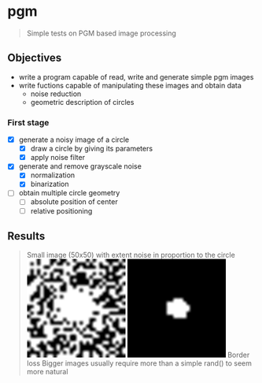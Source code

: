 # pgm
> Simple tests on PGM based image processing

## Objectives

* write a program capable of read, write and generate simple pgm images
* write fuctions capable of manipulating these images and obtain data
  * noise reduction
  * geometric description of circles

### First stage

  - [x] generate a noisy image of a circle
    - [x] draw a circle by giving its parameters
    - [x] apply noise filter
  - [x] generate and remove grayscale noise
    - [x] normalization
    - [x] binarization
  - [ ] obtain multiple circle geometry
    - [ ] absolute position of center
    - [ ] relative positioning

## Results

 > Small image (50x50) with extent noise in proportion to the circle
![Noise generated](gen_noise.png)
![Removed noise](removed_noise.png)
Border loss
> Bigger images usually require more than a simple rand() to 
seem more natural
